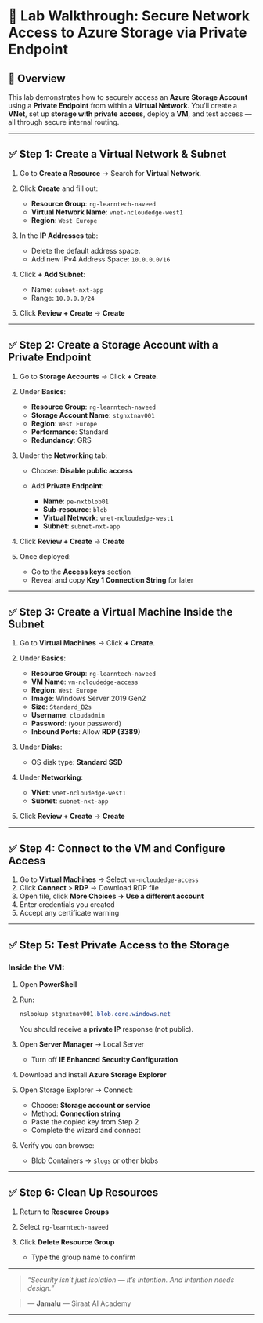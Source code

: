 
# 📘 **Lab Walkthrough: Secure Network Access to Azure Storage via Private Endpoint**

## 🧭 Overview

This lab demonstrates how to securely access an **Azure Storage Account** using a **Private Endpoint** from within a **Virtual Network**.
You'll create a **VNet**, set up **storage with private access**, deploy a **VM**, and test access — all through secure internal routing.

---

## ✅ Step 1: Create a Virtual Network & Subnet

1. Go to **Create a Resource** → Search for **Virtual Network**.
2. Click **Create** and fill out:

   * **Resource Group**: `rg-learntech-naveed`
   * **Virtual Network Name**: `vnet-ncloudedge-west1`
   * **Region**: `West Europe`
3. In the **IP Addresses** tab:

   * Delete the default address space.
   * Add new IPv4 Address Space: `10.0.0.0/16`
4. Click **+ Add Subnet**:

   * Name: `subnet-nxt-app`
   * Range: `10.0.0.0/24`
5. Click **Review + Create** → **Create**

---

## ✅ Step 2: Create a Storage Account with a Private Endpoint

1. Go to **Storage Accounts** → Click **+ Create**.
2. Under **Basics**:

   * **Resource Group**: `rg-learntech-naveed`
   * **Storage Account Name**: `stgnxtnav001`
   * **Region**: `West Europe`
   * **Performance**: Standard
   * **Redundancy**: GRS
3. Under the **Networking** tab:

   * Choose: **Disable public access**
   * Add **Private Endpoint**:

     * **Name**: `pe-nxtblob01`
     * **Sub-resource**: `blob`
     * **Virtual Network**: `vnet-ncloudedge-west1`
     * **Subnet**: `subnet-nxt-app`
4. Click **Review + Create** → **Create**
5. Once deployed:

   * Go to the **Access keys** section
   * Reveal and copy **Key 1 Connection String** for later

---

## ✅ Step 3: Create a Virtual Machine Inside the Subnet

1. Go to **Virtual Machines** → Click **+ Create**.
2. Under **Basics**:

   * **Resource Group**: `rg-learntech-naveed`
   * **VM Name**: `vm-ncloudedge-access`
   * **Region**: `West Europe`
   * **Image**: Windows Server 2019 Gen2
   * **Size**: `Standard_B2s`
   * **Username**: `cloudadmin`
   * **Password**: (your password)
   * **Inbound Ports**: Allow **RDP (3389)**
3. Under **Disks**:

   * OS disk type: **Standard SSD**
4. Under **Networking**:

   * **VNet**: `vnet-ncloudedge-west1`
   * **Subnet**: `subnet-nxt-app`
5. Click **Review + Create** → **Create**

---

## ✅ Step 4: Connect to the VM and Configure Access

1. Go to **Virtual Machines** → Select `vm-ncloudedge-access`
2. Click **Connect** > **RDP** → Download RDP file
3. Open file, click **More Choices → Use a different account**
4. Enter credentials you created
5. Accept any certificate warning

---

## ✅ Step 5: Test Private Access to the Storage

### Inside the VM:

1. Open **PowerShell**

2. Run:

   ```powershell
   nslookup stgnxtnav001.blob.core.windows.net
   ```

   You should receive a **private IP** response (not public).

3. Open **Server Manager** → Local Server

   * Turn off **IE Enhanced Security Configuration**

4. Download and install **Azure Storage Explorer**

5. Open Storage Explorer → Connect:

   * Choose: **Storage account or service**
   * Method: **Connection string**
   * Paste the copied key from Step 2
   * Complete the wizard and connect

6. Verify you can browse:

   * Blob Containers → `$logs` or other blobs

---

## ✅ Step 6: Clean Up Resources

1. Return to **Resource Groups**
2. Select `rg-learntech-naveed`
3. Click **Delete Resource Group**

   * Type the group name to confirm

---

> *“Security isn’t just isolation — it’s intention. And intention needs design.”*

> — **Jamalu**
> — Siraat AI Academy

---

